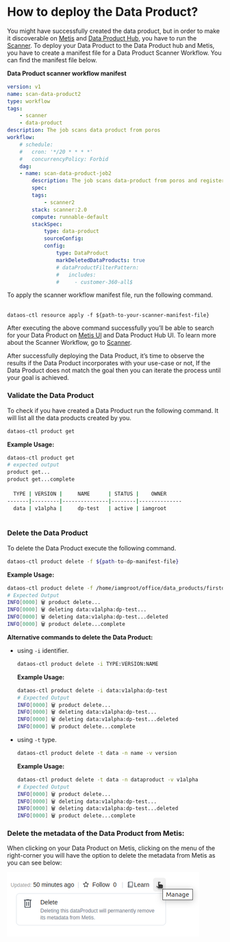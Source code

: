 # How to deploy the Data Product?

You might have successfully created the data product, but in order to make it discoverable on [Metis](/interfaces/metis/) and [Data Product Hub](/interfaces/data_product_hub/), you have to run the [Scanner](/resources/stack/). To deploy your Data Product to the Data Product hub and Metis, you have to create a manifest file for a Data Product Scanner Workflow. You can find the manifest file below.

**Data Product scanner workflow manifest**
    
```yaml
version: v1
name: scan-data-product2
type: workflow
tags:
    - scanner
    - data-product
description: The job scans data product from poros
workflow:
    # schedule:
    #   cron: '*/20 * * * *'
    #   concurrencyPolicy: Forbid
    dag:
    - name: scan-data-product-job2
        description: The job scans data-product from poros and register data to metis
        spec:
        tags:
            - scanner2
        stack: scanner:2.0
        compute: runnable-default
        stackSpec:
            type: data-product
            sourceConfig:
            config:
                type: DataProduct
                markDeletedDataProducts: true
                # dataProductFilterPattern:
                #   includes:
                #     - customer-360-all$
```
    

To apply the scanner workflow manifest file, run the following command.

```shell

dataos-ctl resource apply -f ${path-to-your-scanner-manifest-file}

```

After executing the above command successfully you’ll be able to search for your Data Product on [Metis UI](https://dataos.info/interfaces/metis/) and Data Product Hub UI. To learn more about the Scanner Workflow, go to [Scanner](https://dataos.info/resources/stacks/scanner/).

After successfully deploying the Data Product, it’s time to observe the results if the Data Product incorporates with your use-case or not, If the Data Product does not match the goal then you can iterate the process until your goal is achieved. 

### **Validate the Data Product**

To check if you have created a Data Product run the following command. It will list all the data products created by you.

```bash
dataos-ctl product get
```

**Example Usage:**

```bash
dataos-ctl product get
# expected output
product get...                             
product get...complete                     

  TYPE | VERSION |     NAME      | STATUS |    OWNER     
-------|---------|---------------|--------|--------------
  data | v1alpha |     dp-test   | active | iamgroot  
  

```

### **Delete the Data Product**

To delete the Data Product execute the following command.

```bash
dataos-ctl product delete -f ${path-to-dp-manifest-file}
```

**Example Usage:**

```bash
dataos-ctl product delete -f /home/iamgroot/office/data_products/firstdp.yaml
# Expected Output
INFO[0000] 🗑 product delete...                          
INFO[0000] 🗑 deleting data:v1alpha:dp-test... 
INFO[0000] 🗑 deleting data:v1alpha:dp-test...deleted 
INFO[0000] 🗑 product delete...complete 
```

**Alternative commands to delete the Data Product:**

- using `-i` identifier.
    
    ```bash
    dataos-ctl product delete -i TYPE:VERSION:NAME
    ```
    
    **Example Usage:**
    
    ```bash
    dataos-ctl product delete -i data:v1alpha:dp-test
    # Expected Output
    INFO[0000] 🗑 product delete...                          
    INFO[0000] 🗑 deleting data:v1alpha:dp-test... 
    INFO[0000] 🗑 deleting data:v1alpha:dp-test...deleted 
    INFO[0000] 🗑 product delete...complete 
    ```
    
- using `-t` type.
    
    ```bash
    dataos-ctl product delete -t data -n name -v version
    ```
    
    **Example Usage:**
    
    ```bash
    dataos-ctl product delete -t data -n dataproduct -v v1alpha
    # Expected Output
    INFO[0000] 🗑 product delete...                          
    INFO[0000] 🗑 deleting data:v1alpha:dp-test... 
    INFO[0000] 🗑 deleting data:v1alpha:dp-test...deleted 
    INFO[0000] 🗑 product delete...complete 
    ```
    

### **Delete the metadata of the Data Product from Metis:**

When clicking on your Data Product on Metis, clicking on the menu of the right-corner you will have the option to delete the metadata from Metis as you can see below:

![delete](/products/data_product/how_to_guides/delete.png)
